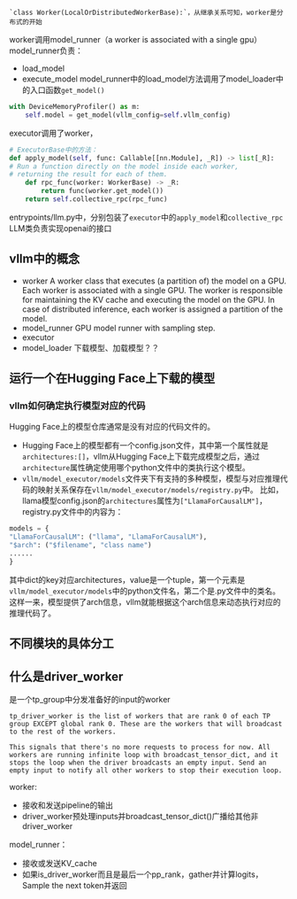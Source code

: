 
	`class Worker(LocalOrDistributedWorkerBase):`，从继承关系可知，worker是分布式的开始
worker调用model_runner（a worker is associated with a single gpu）
model_runner负责：
- load_model
- execute_model
model_runner中的load_model方法调用了model_loader中的入口函数`get_model()`
```Python 
with DeviceMemoryProfiler() as m:
	self.model = get_model(vllm_config=self.vllm_config)
```
executor调用了worker，
```Python
# ExecutorBase中的方法：
def apply_model(self, func: Callable[[nn.Module], _R]) -> list[_R]:
# Run a function directly on the model inside each worker,
# returning the result for each of them.
	def rpc_func(worker: WorkerBase) -> _R:
		return func(worker.get_model())
	return self.collective_rpc(rpc_func)
```
entrypoints/llm.py中，分别包装了`executor`中的`apply_model`和`collective_rpc`
LLM类负责实现openai的接口


## vllm中的概念

- worker
A worker class that executes (a partition of) the model on a GPU.
Each worker is associated with a single GPU. The worker is responsible for maintaining the KV cache and executing the model on the GPU. In case of distributed inference, each worker is assigned a partition of the model.
- model_runner
GPU model runner with sampling step.
- executor
- model_loader
下载模型、加载模型？？
## 运行一个在Hugging Face上下载的模型

### vllm如何确定执行模型对应的代码
Hugging Face上的模型仓库通常是没有对应的代码文件的。
- Hugging Face上的模型都有一个config.json文件，其中第一个属性就是`architectures:[]`，vllm从Hugging Face上下载完成模型之后，通过`architecture`属性确定使用哪个python文件中的类执行这个模型。
- `vllm/model_executor/models`文件夹下有支持的多种模型，模型与对应推理代码的映射关系保存在`vllm/model_executor/models/registry.py`中。
比如，llama模型config.json的`architectures`属性为`["LlamaForCausalLM"]`，registry.py文件中的内容为：
```Python
models = {
"LlamaForCausalLM": ("llama", "LlamaForCausalLM"),
"$arch": ("$filename", "class name")
......
}
```
其中dict的key对应architectures，value是一个tuple，第一个元素是`vllm/model_executor/models`中的python文件名，第二个是.py文件中的类名。这样一来，模型提供了arch信息，vllm就能根据这个arch信息来动态执行对应的推理代码了。


## 不同模块的具体分工
## 什么是driver_worker
是一个tp_group中分发准备好的input的worker
```
tp_driver_worker is the list of workers that are rank 0 of each TP group EXCEPT global rank 0. These are the workers that will broadcast to the rest of the workers.
```

`This signals that there's no more requests to process for now. All workers are running infinite loop with broadcast_tensor_dict, and it stops the loop when the driver broadcasts an empty input. Send an empty input to notify all other workers to stop their execution loop.
`


worker: 
- 接收和发送pipeline的输出
- driver_worker预处理inputs并broadcast_tensor_dict()广播给其他非driver_worker

model_runner： 
- 接收或发送KV_cache
- 如果is_driver_worker而且是最后一个pp_rank，gather并计算logits，Sample the next token并返回